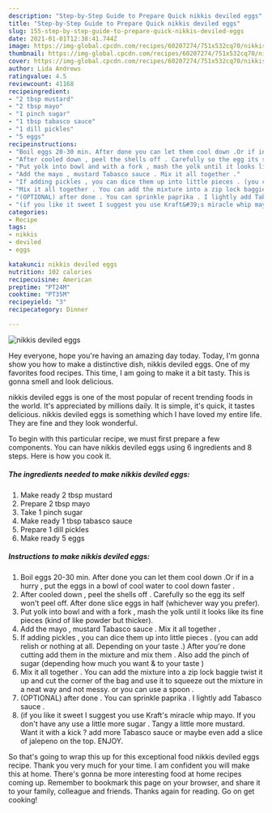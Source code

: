 ```yaml
---
description: "Step-by-Step Guide to Prepare Quick nikkis deviled eggs"
title: "Step-by-Step Guide to Prepare Quick nikkis deviled eggs"
slug: 155-step-by-step-guide-to-prepare-quick-nikkis-deviled-eggs
date: 2021-01-01T12:38:41.744Z
image: https://img-global.cpcdn.com/recipes/60207274/751x532cq70/nikkis-deviled-eggs-recipe-main-photo.jpg
thumbnail: https://img-global.cpcdn.com/recipes/60207274/751x532cq70/nikkis-deviled-eggs-recipe-main-photo.jpg
cover: https://img-global.cpcdn.com/recipes/60207274/751x532cq70/nikkis-deviled-eggs-recipe-main-photo.jpg
author: Lida Andrews
ratingvalue: 4.5
reviewcount: 41168
recipeingredient:
- "2 tbsp mustard"
- "2 tbsp mayo"
- "1 pinch sugar"
- "1 tbsp tabasco sauce"
- "1 dill pickles"
- "5 eggs"
recipeinstructions:
- "Boil eggs 20-30 min. After done you can let them cool down .Or if in a hurry , put the eggs in a bowl of cool water to cool down faster ."
- "After cooled down , peel the shells off . Carefully so the egg its self won&#39;t peel off. After done slice eggs in half (whichever way you prefer)."
- "Put yolk into bowl and with a fork , mash the yolk until it looks like its fine pieces (kind of like powder but thicker)."
- "Add the mayo , mustard Tabasco sauce . Mix it all together ."
- "If adding pickles , you can dice them up into little pieces . (you can add relish or nothing at all. Depending on your taste .) After you&#39;re done cutting add them in the mixture and mix them . Also add the pinch of sugar (depending how much you want &amp; to your taste )"
- "Mix it all together . You can add the mixture into a zip lock baggie twist it up and cut the corner of the bag and use it to squeeze out the mixture in a neat way and not messy. or you can use a spoon ."
- "(OPTIONAL) after done . You can sprinkle paprika . I lightly add Tabasco sauce ."
- "(if you like it sweet I suggest you use Kraft&#39;s miracle whip mayo. If you don&#39;t have any use a little more sugar . Tangy a little more mustard. Want it with a kick ? add more Tabasco sauce or maybe even add a slice of jalepeno on the top. ENJOY."
categories:
- Recipe
tags:
- nikkis
- deviled
- eggs

katakunci: nikkis deviled eggs 
nutrition: 102 calories
recipecuisine: American
preptime: "PT24M"
cooktime: "PT35M"
recipeyield: "3"
recipecategory: Dinner

---
```



![nikkis deviled eggs](https://img-global.cpcdn.com/recipes/60207274/751x532cq70/nikkis-deviled-eggs-recipe-main-photo.jpg)

Hey everyone, hope you're having an amazing day today. Today, I'm gonna show you how to make a distinctive dish, nikkis deviled eggs. One of my favorites food recipes. This time, I am going to make it a bit tasty. This is gonna smell and look delicious.



nikkis deviled eggs is one of the most popular of recent trending foods in the world. It's appreciated by millions daily. It is simple, it's quick, it tastes delicious. nikkis deviled eggs is something which I have loved my entire life. They are fine and they look wonderful.


To begin with this particular recipe, we must first prepare a few components. You can have nikkis deviled eggs using 6 ingredients and 8 steps. Here is how you cook it.

<!--inarticleads1-->

##### The ingredients needed to make nikkis deviled eggs:

1. Make ready 2 tbsp mustard
1. Prepare 2 tbsp mayo
1. Take 1 pinch sugar
1. Make ready 1 tbsp tabasco sauce
1. Prepare 1 dill pickles
1. Make ready 5 eggs




<!--inarticleads2-->

##### Instructions to make nikkis deviled eggs:

1. Boil eggs 20-30 min. After done you can let them cool down .Or if in a hurry , put the eggs in a bowl of cool water to cool down faster .
1. After cooled down , peel the shells off . Carefully so the egg its self won&#39;t peel off. After done slice eggs in half (whichever way you prefer).
1. Put yolk into bowl and with a fork , mash the yolk until it looks like its fine pieces (kind of like powder but thicker).
1. Add the mayo , mustard Tabasco sauce . Mix it all together .
1. If adding pickles , you can dice them up into little pieces . (you can add relish or nothing at all. Depending on your taste .) After you&#39;re done cutting add them in the mixture and mix them . Also add the pinch of sugar (depending how much you want &amp; to your taste )
1. Mix it all together . You can add the mixture into a zip lock baggie twist it up and cut the corner of the bag and use it to squeeze out the mixture in a neat way and not messy. or you can use a spoon .
1. (OPTIONAL) after done . You can sprinkle paprika . I lightly add Tabasco sauce .
1. (if you like it sweet I suggest you use Kraft&#39;s miracle whip mayo. If you don&#39;t have any use a little more sugar . Tangy a little more mustard. Want it with a kick ? add more Tabasco sauce or maybe even add a slice of jalepeno on the top. ENJOY.




So that's going to wrap this up for this exceptional food nikkis deviled eggs recipe. Thank you very much for your time. I am confident you will make this at home. There's gonna be more interesting food at home recipes coming up. Remember to bookmark this page on your browser, and share it to your family, colleague and friends. Thanks again for reading. Go on get cooking!
